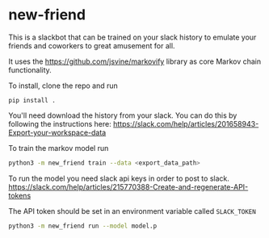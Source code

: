 # new-friend

This is a slackbot that can be trained on your slack history to emulate your friends and coworkers to great amusement for all.

It uses the https://github.com/jsvine/markovify library as core Markov chain functionality.

To install, clone the repo and run

`pip install .`

You'll need download the history from your slack. You can do this by following the instructions here:
https://slack.com/help/articles/201658943-Export-your-workspace-data

To train the markov model run

```bash
python3 -m new_friend train --data <export_data_path>
```

To run the model you need slack api keys in order to post to slack. 
<https://slack.com/help/articles/215770388-Create-and-regenerate-API-tokens>

The API token should be set in an environment variable called `SLACK_TOKEN`

```bash
python3 -m new_friend run --model model.p
```
